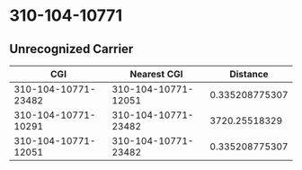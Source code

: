 # 310-104-10771
## Unrecognized Carrier


| CGI | Nearest CGI | Distance |
|-----|-------------|----------|
| 310-104-10771-23482 | 310-104-10771-12051 | 0.335208775307 |
| 310-104-10771-10291 | 310-104-10771-23482 | 3720.25518329 |
| 310-104-10771-12051 | 310-104-10771-23482 | 0.335208775307 |

